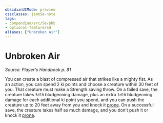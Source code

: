 ```yaml
---
obsidianUIMode: preview
cssclasses: json5e-note
tags:
- compendium/src/5e/phb
- optional-feature/ed
aliases: ["Unbroken Air"]
---
```

# Unbroken Air
*Source: Player's Handbook p. 81* 

You can create a blast of compressed air that strikes like a mighty fist. As an action, you can spend 2 ki points and choose a creature within 30 feet of you. That creature must make a Strength saving throw. On a failed save, the creature takes `3d10` bludgeoning damage, plus an extra `1d10` bludgeoning damage for each additional ki point you spend, and you can push the creature up to 20 feet away from you and knock it [prone](../../../Rules%20&%20Options/5e%20Rules/conditions.md##prone). On a successful save, the creature takes half as much damage, and you don't push it or knock it [prone](../../../Rules%20&%20Options/5e%20Rules/conditions.md##prone).